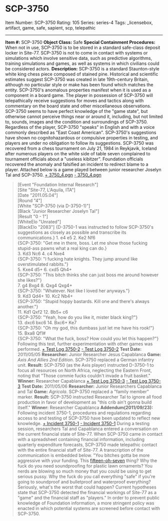 # SCP-3750
Item Number: SCP-3750
Rating: 105
Series: series-4
Tags: _licensebox, artifact, game, safe, sapient, scp, telepathic

---

**Item #:** SCP-3750
**Object Class:** Safe
**Special Containment Procedures:** When not in use, SCP-3750 is to be stored in a standard safe-class deposit locker in Site-77. SCP-3750 is not to come in contact with systems or simulations which involve sensitive data, such as predictive algorithms, training simulations and games, as well as systems in which civilians could be considered actors.
**Description:** SCP-3750 is a standard Staunton-style white king chess piece composed of stained pine. Historical and scientific estimates suggest SCP-3750 was created in late 19th-century Britain, although no particular style or make has been found which matches the entity.
SCP-3750's anomalous properties manifest when it is used as a component in a board game. The player in possession of SCP-3750 will telepathically receive suggestions for moves and tactics along with commentary on the board state and other miscellaneous observations. SCP-3750 seems to have perfect knowledge of the "game state", but otherwise cannot perceive things near or around it, including, but not limited to, sounds, images and the condition and surroundings of SCP-3750.
Regardless of the player, SCP-3750 "speaks" in English and with a voice commonly described as "East Coast American". SCP-3750's suggestions have shown no cognitohazardous or compulsive properties in testing, and players are under no obligation to follow its suggestions.
SCP-3750 was recovered from a chess tournament on July 21, 1984 in Reykjavik, Iceland after numerous players on the white side of table seven complained to tournament officials about a "useless kibitzer". Foundation officials recovered the anomaly and falsified an incident to redirect blame to a player.
Attached below is a game played between junior researcher Joselyn Tal and SCP-3750.
[\+ 3750_4.pgn](javascript:;)
[\- 3750_4.pgn](javascript:;)
> [Event "Foundation Internal Research"]  
>  [Site "Site-77, L'Aquila, ITA"]  
>  [Date "2011.05.04"]  
>  [Round "4"]  
>  [White "SCP-3750 (via D-3750-1)"]  
>  [Black "Junior Researcher Joselyn Tal"]  
>  [Result "0 - 1"]  
>  [WhiteElo "Unrated"]  
>  [BlackElo "2083"]
> {D-3750-1 was instructed to follow SCP-3750's suggestions as closely as possible and transcribe its communications.}
> 1\. e4 e5 2. Ke2 Nf6  
>  {SCP-3750: "Get me in there, boss. Let me show those fucking stupid-ass pawns what a real king can do.}  
>  3\. Kd3 Nc6 4. c4 Nxe4  
>  {SCP-3750: "I fucking hate knights. They jump around like overstimulated rabbits."}  
>  5\. Kxe4 d5+ 6. cxd5 Qh4+  
>  {SCP-3750: "This bitch thinks she can just boss me around however she likes?"}  
>  7\. g4 Bxg4 8. Qxg4 Qxg4+  
>  {SCP-3750: "Whatever. Not like I loved her anyways."}  
>  9\. Kd3 Qd4+ 10. Kc2 Nb4+  
>  {SCP-3750: "Stupid hoppy bastards. Kill one and there's always another."}  
>  11\. Kd1 Qxf2 12. Bb5+ c6  
>  {SCP-3750: "Yeah, how do you like it, mister black king?"}  
>  13\. dxc6 bxc6 14. Bxc6+ Ke7  
>  {SCP-3750: "Oh my god, this dumbass just let me have his rook!"}  
>  15\. Bxa8 Qf1#  
>  {SCP-3750: "What the fuck, boss? How could you let this happen?"}
Following this test, further experimentation with other games was performed.
[\+ Test Log 3750-2](javascript:;)
[\- Test Log 3750-2](javascript:;)
**Test Date:** 2011/05/05
**Researcher:** Junior Researcher Jesus Capablanca
**Game:** _Axis And Allies 2nd Edition_. SCP-3750 replaced a German infantry unit.
**Result:** SCP-3750 (as the Axis player) instructed D-3750-1 to focus all resources on North Africa, neglecting the Eastern Front, noting that "Those commie fucks couldn't invade a fruit basket."
**Winner:** Researcher Capablanca
[\+ Test Log 3750-3](javascript:;)
[\- Test Log 3750-3](javascript:;)
**Test Date:** 2011/05/06
**Researcher:** Junior Researchers Capablanca and Tal
**Game:** _Agricola_. SCP-3750 replaced a "family member" marker.
**Result:** SCP-3750 instructed Researcher Tal to ignore all food production in favor of development as "this crib ain't gonna build itself."
**Winner:** Researcher Capablanca
**Addendum(2011/09/23):** Following incident 3750-1, procedures and regulations regarding access to and testing of SCP-3750 have been updated to reflect new knowledge.
[\+ Incident 3750-1](javascript:;)
[\- Incident 3750-1](javascript:;)
During a testing session, researchers Tal and Capablanca entered a conversation on the current financial state of Site-77. When SCP-3750 came in contact with a spreadsheet containing financial information, including quarterly expenditure forecasts, SCP-3750 made telepathic contact with the entire financial staff of Site-77. A transcription of the communication is embedded below.
> "You bitches gotta be more aggressive with your funding. This [fifteen-oh-seven](/scp-1507) thing? Why the fuck do you need soundproofing for plastic lawn ornaments? You nerds are blowing so much money that you could be using to get serious pussy. Why the fuck do you call everything "safe" if you're going to soundproof and bulletproof and waterproof everything? Seriously, what's the worst that could happen?
Current hypotheses state that SCP-3750 detected the financial workings of Site-77 as a "game" and the financial staff as "players." In order to prevent public knowledge of Foundation information, a more stringent policy was enacted in which potential systems are screened before contact with SCP-3750.